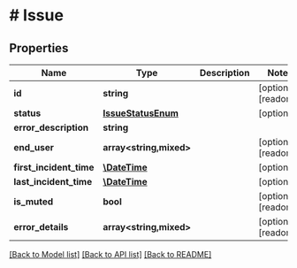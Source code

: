 # # Issue

## Properties

Name | Type | Description | Notes
------------ | ------------- | ------------- | -------------
**id** | **string** |  | [optional] [readonly]
**status** | [**IssueStatusEnum**](IssueStatusEnum.md) |  | [optional]
**error_description** | **string** |  |
**end_user** | **array<string,mixed>** |  | [optional] [readonly]
**first_incident_time** | [**\DateTime**](\DateTime.md) |  | [optional]
**last_incident_time** | [**\DateTime**](\DateTime.md) |  | [optional]
**is_muted** | **bool** |  | [optional] [readonly]
**error_details** | **array<string,mixed>** |  | [optional] [readonly]

[[Back to Model list]](../../README.md#models) [[Back to API list]](../../README.md#endpoints) [[Back to README]](../../README.md)
